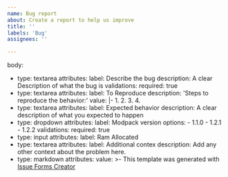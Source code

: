 ```yaml
---
name: Bug report
about: Create a report to help us improve
title: ''
labels: 'Bug'
assignees: ''

---
```

body:
  - type: textarea
    attributes:
      label: Describe the bug
      description: A clear Description of what the bug is
    validations:
      required: true
  - type: textarea
    attributes:
      label: To Reproduce
      description: 'Steps to reproduce the behavior:'
      value: |-
        1.
        2.
        3.
        4.
  - type: textarea
    attributes:
      label: Expected behavior
      description: A clear description of what you expected to happen
  - type: dropdown
    attributes:
      label: Modpack version
      options:
        - 1.1.0
        - 1.2.1
        - 1.2.2
    validations:
      required: true
  - type: input
    attributes:
      label: Ram Allocated
  - type: textarea
    attributes:
      label: Additional contex
      description: Add any other context about the problem here.
  - type: markdown
    attributes:
      value: >-
        This template was generated with [Issue Forms
        Creator](https://issue-forms-creator.netlify.app)
